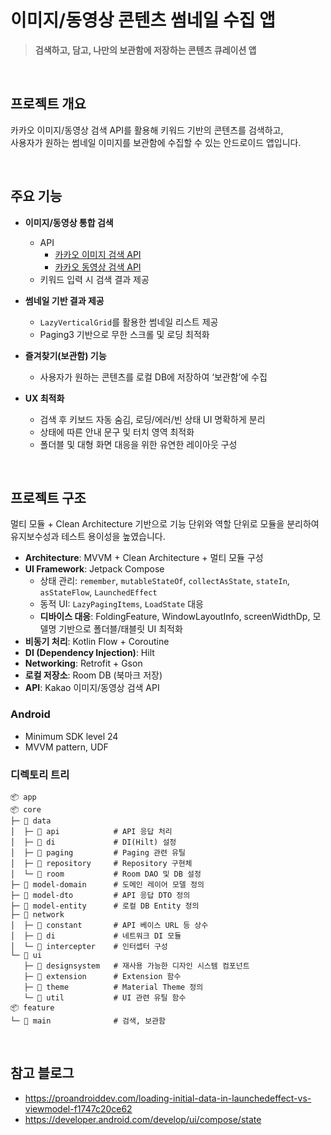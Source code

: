 # 이미지/동영상 콘텐츠 썸네일 수집 앱
> **검색하고, 담고, 나만의 보관함에 저장하는 콘텐츠 큐레이션 앱**

</br>

## 프로젝트 개요
카카오 이미지/동영상 검색 API를 활용해 키워드 기반의 콘텐츠를 검색하고,   
사용자가 원하는 썸네일 이미지를 보관함에 수집할 수 있는 안드로이드 앱입니다.

</br>

## 주요 기능
- **이미지/동영상 통합 검색**  
    - API
        - [카카오 이미지 검색 API](https://developers.kakao.com/docs/latest/ko/daum-search/dev-guide#search-image)
        - [카카오 동영상 검색 API](https://developers.kakao.com/docs/latest/ko/daum-search/dev-guide#search-video)
  - 키워드 입력 시 검색 결과 제공

- **썸네일 기반 결과 제공**  
  - `LazyVerticalGrid`를 활용한 썸네일 리스트 제공  
  - Paging3 기반으로 무한 스크롤 및 로딩 최적화

- **즐겨찾기(보관함) 기능**  
  - 사용자가 원하는 콘텐츠를 로컬 DB에 저장하여 ‘보관함’에 수집

- **UX 최적화**  
  - 검색 후 키보드 자동 숨김, 로딩/에러/빈 상태 UI 명확하게 분리  
  - 상태에 따른 안내 문구 및 터치 영역 최적화
  - 폴더블 및 대형 화면 대응을 위한 유연한 레이아웃 구성

</br>

## 프로젝트 구조
멀티 모듈 + Clean Architecture 기반으로 기능 단위와 역할 단위로 모듈을 분리하여 유지보수성과 테스트 용이성을 높였습니다.
- **Architecture**: MVVM + Clean Architecture + 멀티 모듈 구성
- **UI Framework**: Jetpack Compose  
  - 상태 관리: `remember`, `mutableStateOf`, `collectAsState`, `stateIn`, `asStateFlow`, `LaunchedEffect`
  - 동적 UI: `LazyPagingItems`, `LoadState` 대응
  - **디바이스 대응**: FoldingFeature, WindowLayoutInfo, screenWidthDp, 모델명 기반으로 폴더블/태블릿 UI 최적화
- **비동기 처리**: Kotlin Flow + Coroutine
- **DI (Dependency Injection)**: Hilt
- **Networking**: Retrofit + Gson
- **로컬 저장소**: Room DB (북마크 저장)
- **API**: Kakao 이미지/동영상 검색 API

### Android
- Minimum SDK level 24
- MVVM pattern, UDF

### 디렉토리 트리
~~~nginx
📦 app
📦 core
├─ 📂 data
│  ├─ 📁 api            # API 응답 처리
│  ├─ 📁 di             # DI(Hilt) 설정
│  ├─ 📁 paging         # Paging 관련 유틸
│  ├─ 📁 repository     # Repository 구현체
│  └─ 📁 room           # Room DAO 및 DB 설정
├─ 📂 model-domain      # 도메인 레이어 모델 정의
├─ 📂 model-dto         # API 응답 DTO 정의
├─ 📂 model-entity      # 로컬 DB Entity 정의
├─ 📂 network
│  ├─ 📁 constant       # API 베이스 URL 등 상수
│  ├─ 📁 di             # 네트워크 DI 모듈
│  └─ 📁 intercepter    # 인터셉터 구성
└─ 📂 ui
   ├─ 📁 designsystem   # 재사용 가능한 디자인 시스템 컴포넌트
   ├─ 📁 extension      # Extension 함수
   ├─ 📁 theme          # Material Theme 정의
   └─ 📁 util           # UI 관련 유틸 함수
📦 feature
└─ 📂 main              # 검색, 보관함
~~~

</br>

## 참고 블로그
- https://proandroiddev.com/loading-initial-data-in-launchedeffect-vs-viewmodel-f1747c20ce62
- https://developer.android.com/develop/ui/compose/state
